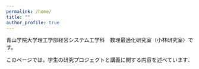 ```yaml
---
permalink: /home/
title: ""
author_profile: true
---
```


青山学院大学理工学部経営システム工学科　数理最適化研究室（小林研究室）です。

このページでは，学生の研究プロジェクトと講義に関する内容を述べています．
